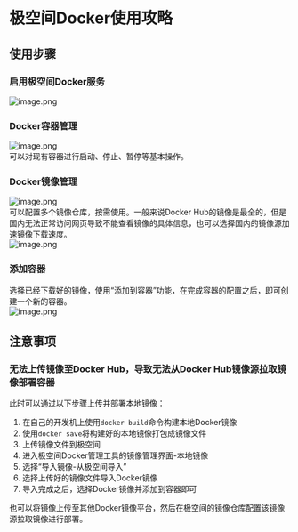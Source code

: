 # 极空间Docker使用攻略

## 使用步骤
### 启用极空间Docker服务
![image.png](https://cdn.nlark.com/yuque/0/2023/png/763022/1698113876336-9829cfdf-5229-4098-83cc-47f120eca07f.png#averageHue=%23848473&clientId=ud386e83c-ca8b-4&from=paste&height=979&id=ub4b4812f&originHeight=979&originWidth=1440&originalType=binary&ratio=1&rotation=0&showTitle=false&size=1123516&status=done&style=none&taskId=uc5411d78-bfce-4574-8a72-e274113d053&title=&width=1440)
### Docker容器管理
![image.png](https://cdn.nlark.com/yuque/0/2023/png/763022/1698113933370-45603a9f-adea-4d39-b339-0f1b9f8419a7.png#averageHue=%2324321f&clientId=ud386e83c-ca8b-4&from=paste&height=979&id=u26aad75b&originHeight=979&originWidth=1440&originalType=binary&ratio=1&rotation=0&showTitle=false&size=1506885&status=done&style=none&taskId=uda253249-85d8-4006-a1ee-d724047e3bb&title=&width=1440)<br />可以对现有容器进行启动、停止、暂停等基本操作。
### Docker镜像管理
![image.png](https://cdn.nlark.com/yuque/0/2023/png/763022/1698113962905-1eccac3a-be68-4a45-9a16-ec17cab6a359.png#averageHue=%231f281b&clientId=ud386e83c-ca8b-4&from=paste&height=979&id=u9121b6c5&originHeight=979&originWidth=1440&originalType=binary&ratio=1&rotation=0&showTitle=false&size=1489849&status=done&style=none&taskId=u0bdfd0d9-06cf-48a3-aae1-8db105f3d07&title=&width=1440)<br />可以配置多个镜像仓库，按需使用。一般来说Docker Hub的镜像是最全的，但是国内无法正常访问网页导致不能查看镜像的具体信息，也可以选择国内的镜像源加速镜像下载速度。<br />![image.png](https://cdn.nlark.com/yuque/0/2023/png/763022/1698113984103-4a30ecfe-9253-4ee4-9cd7-382ac84ac183.png#averageHue=%23333821&clientId=ud386e83c-ca8b-4&from=paste&height=979&id=u48ef235c&originHeight=979&originWidth=1440&originalType=binary&ratio=1&rotation=0&showTitle=false&size=1416678&status=done&style=none&taskId=u08f74d9f-e419-4137-80ce-a3eada76eb0&title=&width=1440)
### 添加容器
选择已经下载好的镜像，使用“添加到容器”功能，在完成容器的配置之后，即可创建一个新的容器。<br />![image.png](https://cdn.nlark.com/yuque/0/2023/png/763022/1698114335483-01cbf266-e7f6-4e5c-a506-388118b0bedc.png#averageHue=%23373b25&clientId=ud386e83c-ca8b-4&from=paste&height=979&id=u2b7143fb&originHeight=979&originWidth=1440&originalType=binary&ratio=1&rotation=0&showTitle=false&size=1414534&status=done&style=none&taskId=u66a10004-1331-4b5c-a539-c2ddcac1aa0&title=&width=1440)
## 注意事项
### 无法上传镜像至Docker Hub，导致无法从Docker Hub镜像源拉取镜像部署容器
此时可以通过以下步骤上传并部署本地镜像：

1. 在自己的开发机上使用`docker build`命令构建本地Docker镜像
2. 使用`docker save`将构建好的本地镜像打包成镜像文件
3. 上传镜像文件到极空间
4. 进入极空间Docker管理工具的镜像管理界面-本地镜像
5. 选择“导入镜像-从极空间导入”
6. 选择上传好的镜像文件导入Docker镜像
7. 导入完成之后，选择Docker镜像并添加到容器即可

也可以将镜像上传至其他Docker镜像平台，然后在极空间的镜像仓库配置该镜像源拉取镜像进行部署。
